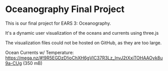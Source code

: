 # Oceanography Final Project

This is our final project for EARS 3: Oceanography.

It's a dynamic user visualization of the oceans and currents using three.js

The visualization files could not be hosted on GitHub, as they are too large.

Ocean Currents w/ Temperature: https://mega.nz/#!9R5EGDzD!ioChXH6gVIC37R3Lz_lnvJ2tXxiTOHAAOyk8u9a-CUg (350 mB)
